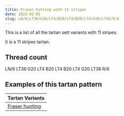 ```yaml
---
title: Fraser hunting with 11 stripes
date: 2023-02-05
slug: LN/6/LT36/G20/LT4/B20/LT4/B20/LT4/G20/LT36/R/6
---
```

This is a list of all the tartan sett variants with 11 stripes.

It is a 11 stripes tartan.


## Thread count
LN/6 LT36 G20 LT4 B20 LT4 B20 LT4 G20 LT36 R/6

## Examples of this tartan pattern

| Tartan Variants |
|---------------|
| [Fraser hunting](/variants/ln/6/lt36/g20/lt4/b20/lt4/b20/lt4/g20/lt36/r/6-b304080-g008000-lne0e0e0-lt806050-rc00000)||
